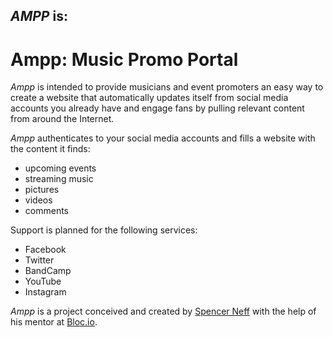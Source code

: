 *AMPP* is:
--------
Ampp: Music Promo Portal
========================

*Ampp* is intended to provide musicians and event promoters an easy way
to create a website that automatically updates itself from social
media accounts you already have and engage fans by pulling relevant
content from around the Internet.

*Ampp* authenticates to your social media accounts and fills a website
with the content it finds:
- upcoming events
- streaming music
- pictures
- videos
- comments

Support is planned for the following services:
- Facebook
- Twitter
- BandCamp
- YouTube
- Instagram



*Ampp* is a project conceived and created by [Spencer Neff](http://neffnet.net) with the help of his mentor at [Bloc.io](http://bloc.io). 
